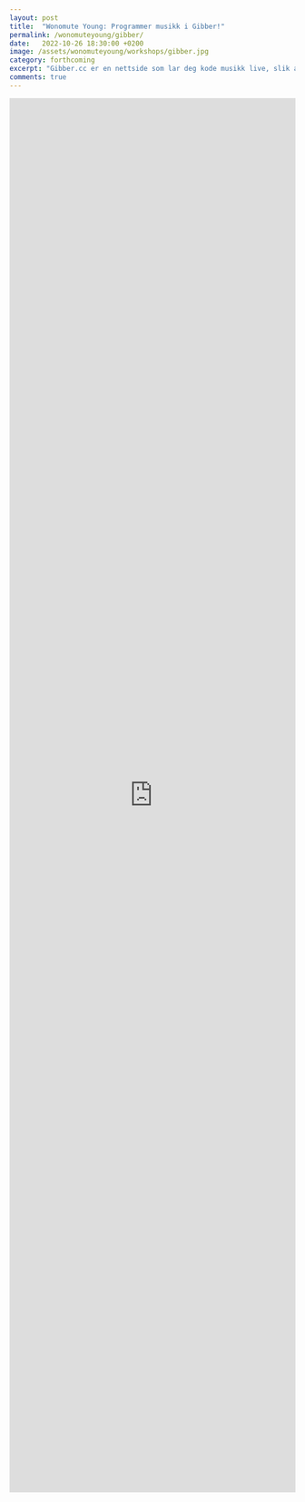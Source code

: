 ```yaml
---
layout: post
title:  "Wonomute Young: Programmer musikk i Gibber!"
permalink: /wonomuteyoung/gibber/
date:   2022-10-26 18:30:00 +0200
image: /assets/wonomuteyoung/workshops/gibber.jpg
category: forthcoming
excerpt: "Gibber.cc er en nettside som lar deg kode musikk live, slik at du kan lage musikk på sparket. Gibber kan også brukes til visuell koding, men i denne workshopen vil vi vi jobbe kun med musikken og kode steg for steg frem til vi har et slags musikkstykke på PC-en foran oss."
comments: true
---
```


<iframe src="https://docs.google.com/forms/d/e/1FAIpQLSenDtExLckqPs_lWHe-1OQNQ7P0aCib_UQQwNN69ljsw2wZnw/viewform?embedded=true" width="100%" height="2452" frameborder="0" marginheight="0" marginwidth="0">Laster inn …</iframe>